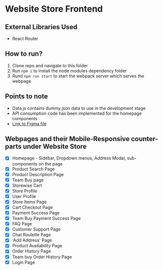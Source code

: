 # Website Store Frontend
## External Libraries Used
- React Router


## How to run?
1. Clone repo and navigate to this folder
2. Run `npm i` to install the node modules dependency folder
3. Rund `npm run start` to start the webpack server which serves the webpage


## Points to note
- Data.js contains dummy json data to use in the development stage
- API consumption code has been implemented for the homepage components
- [Link to Figma file](https://www.figma.com/file/2tnb0CqCapK5Je14nV6p3d/ThirdWeel-website-for-Devs?node-id=0%3A1)

## Webpages and their Mobile-Responsive counter-parts under Website Store
- [x] Homepage - Sidebar, Dropdown menus, Address Modal, sub-components on the page
- [x] Product Search Page
- [x] Product Description Page
- [x] Team Buy page
- [x] Storewise Cart
- [x] Store Profile
- [x] User Profile
- [x] Store Items Page
- [x] Cart Checkout Page
- [x] Payment Success Page
- [x] Team Buy Payment Success Page
- [x] FAQ Page
- [x] Customer Support Page
- [x] Chat Roulette Page
- [x] 'Add Address' Page
- [x] Product Availability Page
- [x] Order History Page
- [x] Team buy Order History Page
- [x] Login Page
